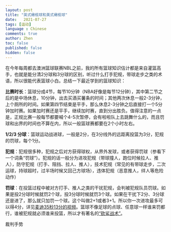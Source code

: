 ```yaml
---
layout: post
title: "英式橄榄球和美式橄榄球"
date:   2021-07-27
tags: [运动]
language : Chinese
comments: true
author: Zhen
toc: false
published: false
hidden: false
---
```

在今年每周都去澳洲篮球联赛NBL之前，我的所有篮球知识估计都是来自灌篮高手，也就是能分清2分球和3分球的区别，听过什么打手犯规，带球走步之类的术语，所以很能代表篮球小白。总结一下最近学到的篮球知识：

**比赛时长**：篮球分成4节，每节10分钟（NBA好像是每节12分钟），其中第二节之后的是中场休息，10分钟，出去买酒买薯条的时间；其他两次休息一般2-3分钟，上个厕所的时间。如果第四节结束是平手，那么休息2-3分钟之后直接打一个5分钟加时赛。如果加时赛还是平手，继续加时赛，直到分出胜负。值得注意的一点是，正规比赛一般每节都要喊个4-5次暂停，会有啦啦队上去跳舞什么的，而且罚球和出界的时间也不算在内，所以一般篮球赛都要在2个小时左右。

**1/2/3 分球**：篮球运动战进球，一般是2分，在3分线外的远距离投篮为3分，犯规的罚球，每个1分。

**犯规**：犯规很多种，犯规之后对方获得球权，从界外发球，或者获得罚球（参看下一个词条“罚球”）。犯规的话一般分为进攻犯规（带球撞人，跑位时候拉人、推人），防守犯规（打手、阻挡、拉人、推人），技术犯规（常见的有带球走步，二次运球，持球超时，过半场时候又回己方球场），违体犯规（恶意推人，绊人等危险动作）

**罚球**：在投篮过程中被对方打手、推人之类的干扰犯规，会判被犯规队员罚球。如果是投2分球时候就罚2个球，投3分球时候就罚3个球。如果在干扰下2分、3分球还是进了，那么就只加罚一个球。这个叫做2+1或者3+1。所以你一次进攻最多可以得4分，详见[麦迪35秒13分的视频](https://youtu.be/6CReaDneTBw)。篮球不像足球的点球、任意球一样谁来罚都行，谁被犯规就必须谁来投篮，所以才有著名的[“砍鲨战术”](https://zh.wikipedia.org/wiki/%E7%A0%8D%E9%B2%A8%E6%88%98%E6%9C%AF)。 

裁判手势
<!--stackedit_data:
eyJoaXN0b3J5IjpbOTMyNjEwOTkyLDIwODE1MjEwNjAsLTU1OT
A5NTM0NSwtMzA2NDMxOTQyXX0=
-->